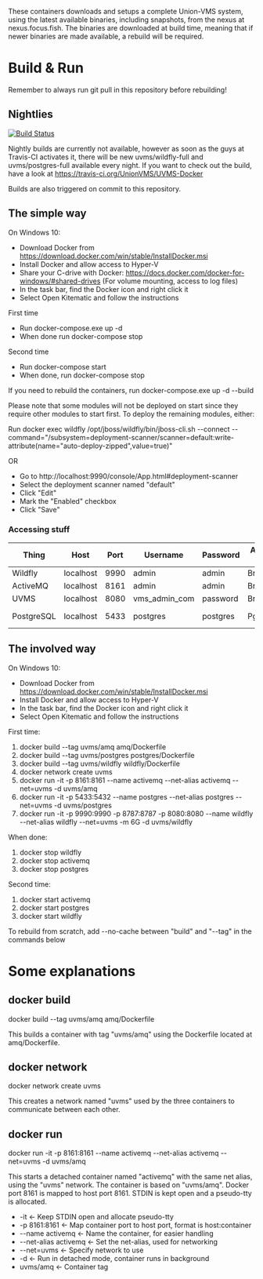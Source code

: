 These containers downloads and setups a complete Union-VMS system, using the latest available binaries, including snapshots, from the nexus at nexus.focus.fish. The binaries are downloaded at build time, meaning that if newer binaries are made available, a rebuild will be required.

# Build & Run 

Remember to always run git pull in this repository before rebuilding!

## Nightlies

[![Build Status](https://travis-ci.org/UnionVMS/UVMS-Docker.svg?branch=master)](https://travis-ci.org/UnionVMS/UVMS-Docker)

Nightly builds are currently not available, however as soon as the guys at Travis-CI activates it, there will be new uvms/wildfly-full and uvms/postgres-full available every night. If you want to check out the build, have a look at https://travis-ci.org/UnionVMS/UVMS-Docker

Builds are also triggered on commit to this repository.

## The simple way

On Windows 10:

* Download Docker from https://download.docker.com/win/stable/InstallDocker.msi
* Install Docker and allow access to Hyper-V
* Share your C-drive with Docker: https://docs.docker.com/docker-for-windows/#shared-drives (For volume mounting, access to log files)
* In the task bar, find the Docker icon and right click it
* Select Open Kitematic and follow the instructions

First time

* Run docker-compose.exe up -d
* When done run docker-compose stop

Second time

* Run docker-compose start
* When done, run docker-compose stop

If you need to rebuild the containers, run docker-compose.exe up -d --build

Please note that some modules will not be deployed on start since they require other modules to start first. To deploy the remaining modules, either:

Run docker exec wildfly /opt/jboss/wildfly/bin/jboss-cli.sh --connect --command="/subsystem=deployment-scanner/scanner=default:write-attribute(name="auto-deploy-zipped",value=true)"

OR

* Go to http://localhost:9990/console/App.html#deployment-scanner
* Select the deployment scanner named "default"
* Click "Edit"
* Mark the "Enabled" checkbox
* Click "Save"

### Accessing stuff

| Thing      | Host      | Port | Username      | Password | Access with | Access how                        |
| ---------- | --------- | ---- | ------------- | -------- | ----------- | --------------------------------- |
| Wildfly    | localhost | 9990 | admin         | admin    | Browser     | http://localhost:9990             |
| ActiveMQ   | localhost | 8161 | admin         | admin    | Browser     | http://localhost:8161             |
| UVMS       | localhost | 8080 | vms_admin_com | password | Browser     | http://localhost:8080/unionvms    |
| PostgreSQL | localhost | 5433 | postgres      | postgres | PgAdmin     | See https://www.pgadmin.org/docs/ |

## The involved way

On Windows 10:

* Download Docker from https://download.docker.com/win/stable/InstallDocker.msi
* Install Docker and allow access to Hyper-V
* In the task bar, find the Docker icon and right click it
* Select Open Kitematic and follow the instructions

First time:

1. docker build --tag uvms/amq amq/Dockerfile
2. docker build --tag uvms/postgres postgres/Dockerfile
3. docker build --tag uvms/wildfly wildfly/Dockerfile
4. docker network create uvms
5. docker run -it -p 8161:8161 --name activemq --net-alias activemq --net=uvms -d uvms/amq
6. docker run -it -p 5433:5432 --name postgres --net-alias postgres --net=uvms -d uvms/postgres
7. docker run -it -p 9990:9990 -p 8787:8787 -p 8080:8080 --name wildfly --net-alias wildfly --net=uvms -m 6G -d uvms/wildfly

When done:

1. docker stop wildfly
2. docker stop activemq
3. docker stop postgres

Second time:

1. docker start activemq
2. docker start postgres
3. docker start wildfly

To rebuild from scratch, add --no-cache between "build" and "--tag" in the commands below

# Some explanations

## docker build
docker build --tag uvms/amq amq/Dockerfile

This builds a container with tag "uvms/amq" using the Dockerfile located at amq/Dockerfile.

## docker network
docker network create uvms

This creates a network named "uvms" used by the three containers to communicate between each other.

## docker run
docker run -it -p 8161:8161 --name activemq --net-alias activemq --net=uvms -d uvms/amq

This starts a detached container named "activemq" with the same net alias, using the "uvms" network. The container is based on "uvms/amq". Docker port 8161 is mapped to host port 8161. STDIN is kept open and a pseudo-tty is allocated.

* -it <- Keep STDIN open and allocate pseudo-tty
* -p 8161:8161 <- Map container port to host port, format is host:container
* --name activemq <- Name the container, for easier handling
* --net-alias activemq <- Set the net-alias, used for networking
* --net=uvms <- Specify network to use
* -d <- Run in detached mode, container runs in background
* uvms/amq <- Container tag
